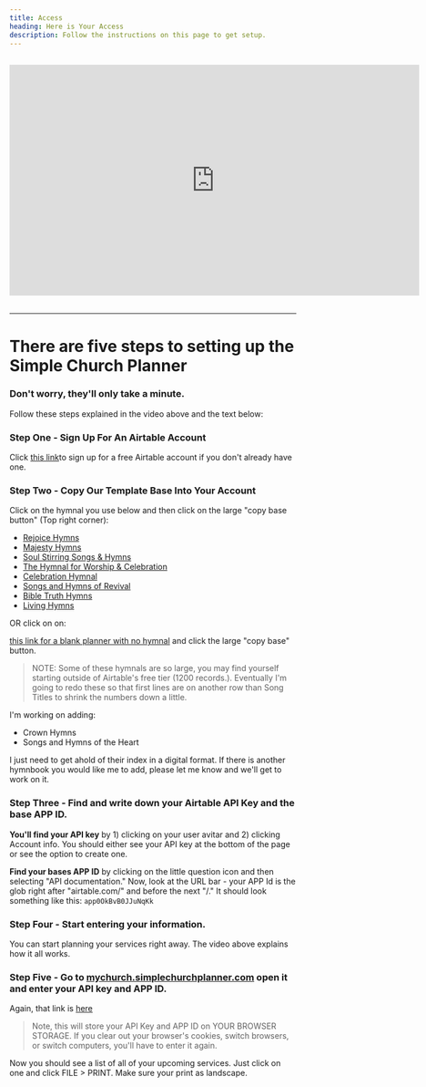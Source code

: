 ```yaml
---
title: Access
heading: Here is Your Access
description: Follow the instructions on this page to get setup.
---
```


<iframe width="720" height="405" src="https://www.youtube.com/embed/pZg3yzfiuPA" frameborder="0" allowfullscreen style="display: block; margin-left: auto; margin-right: auto; margin-top: 30px;"></iframe>
<br>
<hr>

# There are five steps to setting up the Simple Church Planner
### Don't worry, they'll only take a minute.

Follow these steps explained in the video above and the text below:

### Step One - Sign Up For An Airtable Account

Click <a href="https://airtable.com/invite/r/MW9nJ7HK" target="blank">this link</a>to sign up for a free Airtable account if you don't already have one. 

### Step Two - Copy Our Template Base Into Your Account


Click on the hymnal you use below and then click on the large "copy base button" (Top right corner):

<ul>
    <li><a href="https://airtable.com/shr5PG6yvjdA6Q3fc" target="blank">Rejoice Hymns </a></li>
    <li><a href="https://airtable.com/shrCsiJ39UqmCgglL" target="blank">Majesty Hymns</a></li>
    <li><a href="https://airtable.com/shrKaLCWYnOs5ts28" target="blank">Soul Stirring Songs &amp; Hymns </a></li>
    <li><a href="https://airtable.com/shrrWNpYJQE2DnX2e" target="blank">The Hymnal for Worship &amp; Celebration</a></li>
    <li><a href="https://airtable.com/shrDzO914TTkeiOeN" target="blank">Celebration Hymnal</a></li>
    <li><a href="https://airtable.com/shrdzRpmKCQQApywe" target="blank">Songs and Hymns of Revival</a></li>
    <li><a href="https://airtable.com/shrVQbcJ3yp2ce8Ql" target="blank">Bible Truth Hymns</a></li>
    <li><a href="https://airtable.com/shrJTut5t0nWhOKEs" target="blank">Living Hymns</a></li>
</ul>

OR click on on:

[this link for a blank planner with no hymnal](https://airtable.com/shrAutdW9J9ghVubw) and click the large "copy base" button.  

> NOTE: Some of these hymnals are so large, you may find yourself starting outside of Airtable's free tier (1200 records.). Eventually I'm going to redo these so that first lines are on another row than Song Titles to shrink the numbers down a little.

I'm working on adding:
* Crown Hymns
* Songs and Hymns of the Heart

I just need to get ahold of their index in a digital format.  If there is another hymnbook you would like me to add, please let me know and we'll get to work on it.

### Step Three - Find and write down your Airtable API Key and the base APP ID.


**You'll find your API key** by 1) clicking on your user avitar and  2) clicking Account info.  You should either see your API key at the bottom of the page or see the option to create one.


**Find your bases APP ID** by clicking on the little question icon and then selecting "API documentation."  Now, look at the URL bar - your APP Id is the glob right after "airtable.com/" and before the next "/."  It should look something like this: `app0OkBvB0JJuNqKk`


### Step Four - Start entering your information.

You can start planning your services right away.  The video above explains how it all works.


### Step Five - Go to [mychurch.simplechurchplanner.com](http://mychurch.simplechurchplanner.com) open it and enter your API key and APP ID.

Again, that link is <a href="http://mychurch.simplechurchplanner.com" target="blank">here</a>

> Note, this will store your API Key and APP ID on YOUR BROWSER STORAGE.  If you clear out your browser's cookies, switch browsers, or switch computers, you'll have to enter it again.

Now you should see a list of all of your upcoming services.  Just click on one and click FILE > PRINT.  Make sure your print as landscape.
